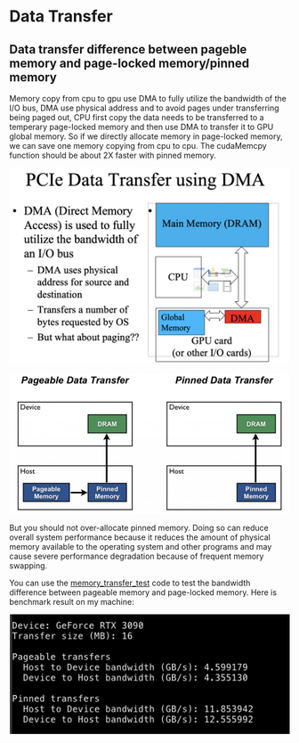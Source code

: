 # Data Transfer

## Data transfer difference between pageble memory and page-locked memory/pinned memory

Memory copy from cpu to gpu use DMA to fully utilize the bandwidth of the I/O bus, DMA use physical address and to avoid pages under transferring being paged out, CPU first copy the data needs to be transferred to a temperary page-locked memory and then use DMA to transfer it to GPU global memory. So if we directly allocate memory in page-locked memory, we can save one memory copying from cpu to cpu. The cudaMemcpy function should be about 2X faster with pinned memory.

![](../imgs/data_transfer_note2.png)

![](../imgs/data_transfer_note1.png)

But you should not over-allocate pinned memory. Doing so can reduce overall system performance because it reduces the amount of physical memory available to the operating system and other programs and may cause severe performance degradation because of frequent memory swapping.

You can use the [memory_transfer_test](../tools/memory_transfer.cu) code to test the bandwidth difference between pageable memory and page-locked memory. Here is benchmark result on my machine:


![](../imgs/data_transfer_note3.png)